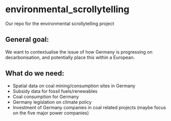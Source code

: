 # environmental_scrollytelling
Our repo for the environmental scrollytelling project

## General goal:
We want to contextualise the issue of how Germany is progressing on decarbonisation, and potentially place this within a European.

## What do we need:
- Spatial data on coal mining/consumption sites in Germany
- Subsidy data for fossil fuels/renewables
- Coal consumption for Germany
- Germany legislation on climate policy
- Investment of Germany companies in coal related projects (maybe focus on the five major power companies)

